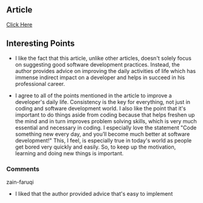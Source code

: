 ## Article

[Click Here](https://medium.com/developer-purpose/a-small-daily-practice-that-changed-my-developer-career-32c3c91487ec)

## Interesting Points

- I like the fact that this article, unlike other articles, doesn't solely focus on suggesting good software development practices. Instead, the author provides advice on improving the daily activities of life which has immense indirect impact on a developer and helps in succeed in his professional career. 

- I agree to all of the points mentioned in the article to improve a developer's daily life. Consistency is the key for everything, not just in coding and software development world. I also like the point that it's important to do things aside from coding because that helps freshen up the mind and in turn improves problem solving skills, which is very much essential and necessary in coding. I especially love the statement "Code something new every day, and you’ll become much better at software development!" This, I feel, is especially true in today's world as people get bored very quickly and easily. So, to keep up the motivation, learning and doing new things is important.





### Comments

zain-faruqi
- I liked that the author provided advice that's easy to implement
